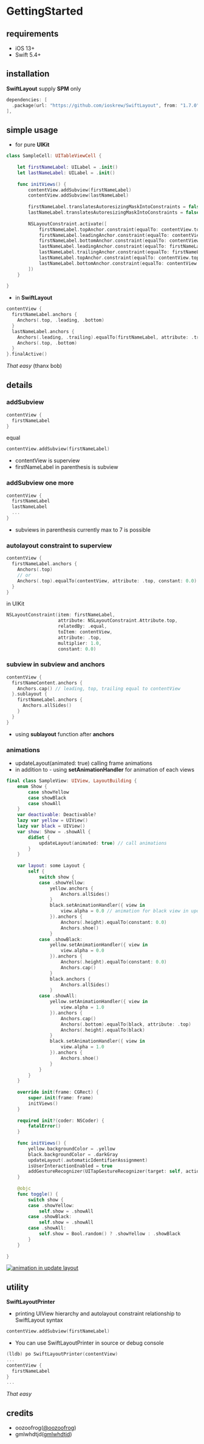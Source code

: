 # GettingStarted

## requirements

- iOS 13+
- Swift 5.4+

## installation

**SwiftLayout** supply **SPM** only

```swift
dependencies: [
  .package(url: "https://github.com/ioskrew/SwiftLayout", from: "1.7.0"),
],
```

## simple usage

- for pure **UIKit**

```swift
class SampleCell: UITableViewCell {
    
    let firstNameLabel: UILabel = .init()
    let lastNameLabel: UILabel = .init()
    
    func initViews() {
        contentView.addSubview(firstNameLabel)
        contentView.addSubview(lastNameLabel)
        
        firstNameLabel.translatesAutoresizingMaskIntoConstraints = false
        lastNameLabel.translatesAutoresizingMaskIntoConstraints = false
        
        NSLayoutConstraint.activate([
            firstNameLabel.topAnchor.constraint(equalTo: contentView.topAnchor),
            firstNameLabel.leadingAnchor.constraint(equalTo: contentView.leadingAnchor),
            firstNameLabel.bottomAnchor.constraint(equalTo: contentView.bottomAnchor),
            lastNameLabel.leadingAnchor.constraint(equalTo: firstNameLabel.trailingAnchor),
            lastNameLabel.trailingAnchor.constraint(equalTo: firstNameLabel.trailingAnchor),
            lastNameLabel.topAnchor.constraint(equalTo: contentView.topAnchor),
            lastNameLabel.bottomAnchor.constraint(equalTo: contentView.bottomAnchor)
        ])
    }
    
}

```

- in **SwiftLayout**

```swift
contentView {
  firstNameLabel.anchors {
    Anchors(.top, .leading, .bottom)
  }
  lastNameLabel.anchors {
    Anchors(.leading, .trailing).equalTo(firstNameLabel, attribute: .trailing)
    Anchors(.top, .bottom)
  }
}.finalActive()
```

*That easy* (thanx bob)

## details

### addSubview

```swift
contentView {
  firstNameLabel
}
```

equal

```swift
contentView.addSubview(firstNameLabel)
```

- contentView is superview
- firstNameLabel in parenthesis is subview

### addSubview one more

```swift
contentView {
  firstNameLabel
  lastNameLabel
  ...
}
```

- subviews in parenthesis currently max to 7 is possible

### autolayout constraint to superview

```swift
contentView {
  firstNameLabel.anchors {
    Anchors(.top)
    // or
    Anchors(.top).equalTo(contentView, attribute: .top, constant: 0.0)
  }
}
```

in UIKit

```swift
NSLayoutConstraint(item: firstNameLabel,
                   attribute: NSLayoutConstraint.Attribute.top,
                   relatedBy: .equal,
                   toItem: contentView,
                   attribute: .top,
                   multiplier: 1.0,
                   constant: 0.0)
```

### subview in subview and anchors

```swift
contentView {
  firstNameContent.anchors {
    Anchors.cap() // leading, top, trailing equal to contentView
  }.sublayout {
    firstNameLabel.anchors {
      Anchors.allSides()
    }
  }
}
```

- using **sublayout** function after **anchors**

### animations

- updateLayout(animated: true) calling frame animations
- in addition to - using **setAnimationHandler** for animation of each views

```swift
final class SampleView: UIView, LayoutBuilding {
    enum Show {
        case showYellow
        case showBlack
        case showAll
    }
    var deactivable: Deactivable?
    lazy var yellow = UIView()
    lazy var black = UIView()
    var show: Show = .showAll {
        didSet {
            updateLayout(animated: true) // call animations
        }
    }
    
    var layout: some Layout {
        self {
            switch show {
            case .showYellow:
                yellow.anchors {
                    Anchors.allSides()
                }
                black.setAnimationHandler({ view in
                    view.alpha = 0.0 // animation for black view in update layout
                }).anchors {
                    Anchors(.height).equalTo(constant: 0.0)
                    Anchors.shoe()
                }
            case .showBlack:
                yellow.setAnimationHandler({ view in
                    view.alpha = 0.0
                }).anchors {
                    Anchors(.height).equalTo(constant: 0.0)
                    Anchors.cap()
                }
                black.anchors {
                    Anchors.allSides()
                }
            case .showAll:
                yellow.setAnimationHandler({ view in
                    view.alpha = 1.0
                }).anchors {
                    Anchors.cap()
                    Anchors(.bottom).equalTo(black, attribute: .top)
                    Anchors(.height).equalTo(black)
                }
                black.setAnimationHandler({ view in
                    view.alpha = 1.0
                }).anchors {
                    Anchors.shoe()
                }
            }
        }
    }
    
    override init(frame: CGRect) {
        super.init(frame: frame)
        initViews()
    }
    
    required init?(coder: NSCoder) {
        fatalError()
    }
    
    func initViews() {
        yellow.backgroundColor = .yellow
        black.backgroundColor = .darkGray
        updateLayout(.automaticIdentifierAssignment)
        isUserInteractionEnabled = true
        addGestureRecognizer(UITapGestureRecognizer(target: self, action: #selector(toggle)))
    }
    
    @objc
    func toggle() {
        switch show {
        case .showYellow:
            self.show = .showAll
        case .showBlack:
            self.show = .showAll
        case .showAll:
            self.show = Bool.random() ? .showYellow : .showBlack
        }
    }
    
}
```

[![animation in update layout](https://user-images.githubusercontent.com/3011832/155874823-e71cb9fb-8573-4241-9d30-d0bf28c0445a.png)](https://user-images.githubusercontent.com/3011832/155874757-f8ff8074-1f47-4c77-9f2a-d62358603457.mp4)

## utility

**SwiftLayoutPrinter**

- printing UIView hierarchy and autolayout constraint relationship to SwiftLayout syntax

```swift
contentView.addSubview(firstNameLabel)
```

- You can use SwiftLayoutPrinter in source or debug console

```swift
(lldb) po SwiftLayoutPrinter(contentView)
...
contentView {
  firstNameLabel
}
...
```

*That easy*

## credits

- oozoofrog([@oozoofrog](https://twitter.com/oozoofrog))
- gmlwhdtjd([gmlwhdtjd](https://github.com/gmlwhdtjd))
